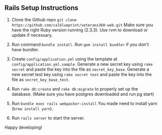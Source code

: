 Rails Setup Instructions
-------

1. Clone the Github repo `git clone https://github.com/calblueprint/veterans360-web.git` Make sure you have the right Ruby version running (2.3.3). Use rvm to download or update if necessary.

2. Run command:`bundle install`. Run `gem install bundler` if you don't have bundler.

3. Create `config/application.yml` using the template at `config/application.yml.sample`. Generate a new secret key using `rake secret` and paste the key into the file as `secret_key_base`. Generate a new secret test key using `rake secret test` and paste the key into the file as `secret_key_base_test`.

4. Run `rake db:create` and `rake db:migrate` to properly set up the database. (Make sure you have postgres downloaded and run pg start)

5. Run `bundle exec rails webpacker:install` You made need to install yarn (`brew install yarn`).

6. Run `rails server` to start the server.

Happy developing!
